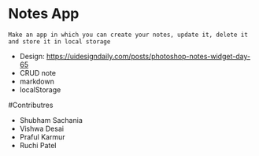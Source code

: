 # Notes App

    Make an app in which you can create your notes, update it, delete it 
    and store it in local storage
    
-   Design: https://uidesigndaily.com/posts/photoshop-notes-widget-day-65
-   CRUD note
-   markdown
-   localStorage

#Contributres

- Shubham Sachania
- Vishwa Desai
- Praful Karmur
- Ruchi Patel

